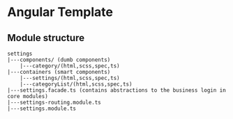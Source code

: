 # Angular Template


## Module structure

    settings
    |---components/ (dumb components)
        |---category/(html,scss,spec,ts)
    |---containers (smart components)
        |---settings/(html,scss,spec,ts)
        |---categoryList/(html,scss,spec,ts)
    |---settings.facade.ts (contains abstractions to the business login in core modules)
    |---settings-routing.module.ts
    |---settings.module.ts
